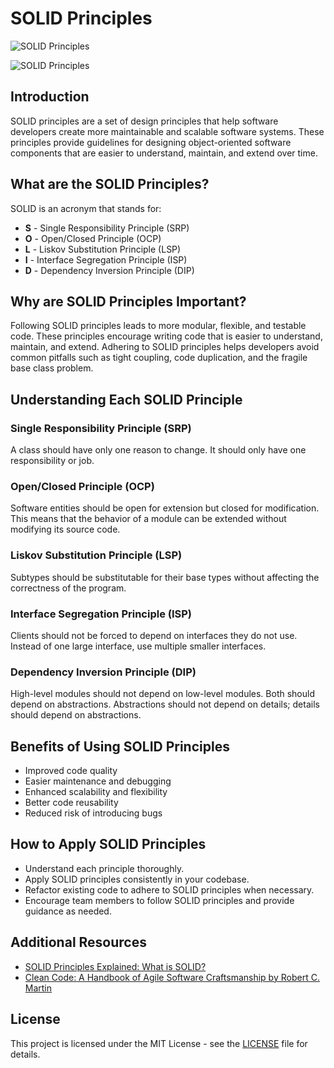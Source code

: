 # SOLID Principles

![SOLID Principles](https://img.shields.io/badge/SOLID-Principles-blue)

![SOLID Principles](solid_principles.png)

## Introduction
SOLID principles are a set of design principles that help software developers create more maintainable and scalable software systems. These principles provide guidelines for designing object-oriented software components that are easier to understand, maintain, and extend over time.

## What are the SOLID Principles?
SOLID is an acronym that stands for:

- **S** - Single Responsibility Principle (SRP)
- **O** - Open/Closed Principle (OCP)
- **L** - Liskov Substitution Principle (LSP)
- **I** - Interface Segregation Principle (ISP)
- **D** - Dependency Inversion Principle (DIP)

## Why are SOLID Principles Important?
Following SOLID principles leads to more modular, flexible, and testable code. These principles encourage writing code that is easier to understand, maintain, and extend. Adhering to SOLID principles helps developers avoid common pitfalls such as tight coupling, code duplication, and the fragile base class problem.

## Understanding Each SOLID Principle
### Single Responsibility Principle (SRP)
A class should have only one reason to change. It should only have one responsibility or job.

### Open/Closed Principle (OCP)
Software entities should be open for extension but closed for modification. This means that the behavior of a module can be extended without modifying its source code.

### Liskov Substitution Principle (LSP)
Subtypes should be substitutable for their base types without affecting the correctness of the program.

### Interface Segregation Principle (ISP)
Clients should not be forced to depend on interfaces they do not use. Instead of one large interface, use multiple smaller interfaces.

### Dependency Inversion Principle (DIP)
High-level modules should not depend on low-level modules. Both should depend on abstractions. Abstractions should not depend on details; details should depend on abstractions.

## Benefits of Using SOLID Principles
- Improved code quality
- Easier maintenance and debugging
- Enhanced scalability and flexibility
- Better code reusability
- Reduced risk of introducing bugs

## How to Apply SOLID Principles
- Understand each principle thoroughly.
- Apply SOLID principles consistently in your codebase.
- Refactor existing code to adhere to SOLID principles when necessary.
- Encourage team members to follow SOLID principles and provide guidance as needed.

## Additional Resources
- [SOLID Principles Explained: What is SOLID?](https://www.freecodecamp.org/news/solid-principles-explained-in-plain-english/)
- [Clean Code: A Handbook of Agile Software Craftsmanship by Robert C. Martin](https://www.amazon.com/Clean-Code-Handbook-Software-Craftsmanship/dp/0132350882)

## License
This project is licensed under the MIT License - see the [LICENSE](LICENSE) file for details.
